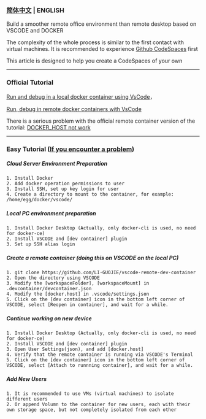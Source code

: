 ### [简体中文](README.md) | ENGLISH


Build a smoother remote office environment than remote desktop based on VSCODE and DOCKER


The complexity of the whole process is similar to the first contact with virtual machines. It is recommended to experience [Github CodeSpaces](https://docs.github.com/zh/codespaces/developing-in-codespaces/using-github-codespaces-in-visual-studio-code) first


This article is designed to help you create a CodeSpaces of your own


----------
### Official Tutorial
[Run and debug in a local docker container using VsCode](https://code.visualstudio.com/docs/remote/ssh)，


[Run, debug in remote docker containers with VsCode](https://code.visualstudio.com/remote/advancedcontainers/develop-remote-host)


There is a serious problem with the official remote container version of the tutorial: [DOCKER_HOST not work](https://github.com/microsoft/vscode-dev-containers/issues/1753)


----------
### Easy Tutorial ([If you encounter a problem](https://github.com/LI-GUOJIE/vscode-remote-dev-container/issues))
##### Cloud Server Environment Preparation
```
1. Install Docker
2. Add docker operation permissions to user
3. Install SSH, set up key login for user
4. Create a directory to mount to the container, for example: /home/egg/docker/vscode/
```


##### Local PC environment preparation
```
1. Install Docker Desktop (Actually, only docker-cli is used, no need for docker-ce)
2. Install VSCODE and [dev container] plugin
3. Set up SSH alias login
```


##### Create a remote container (doing this on VSCODE on the local PC)
```
1. git clone https://github.com/LI-GUOJIE/vscode-remote-dev-container
2. Open the directory using VSCODE
3. Modify the [workspaceFolder], [workspaceMount] in .devcontainer/devcontainer.json
4. Modify the [docker.host] in .vscode/settings.json
5. Click on the [dev container] icon in the bottom left corner of VSCODE, select [Reopen in container], and wait for a while.
```


##### Continue working on new device
```
1. Install Docker Desktop (Actually, only docker-cli is used, no need for docker-ce)
2. Install VSCODE and [dev container] plugin
3. Open User Settings(json), and add [docker.host]
4. Verify that the remote container is running via VSCODE's Terminal
5. Click on the [dev container] icon in the bottom left corner of VSCODE, select [Attach to runnning container], and wait for a while.
```


##### Add New Users
```
1. It is recommended to use VMs (virtual machines) to isolate different users
2. Or append Volumn to the container for new users, each with their own storage space, but not completely isolated from each other
```





